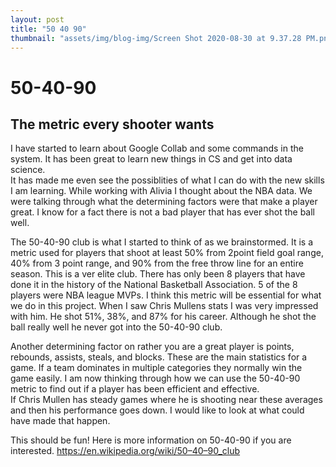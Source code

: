 ```yaml
---
layout: post
title: "50 40 90"
thumbnail: "assets/img/blog-img/Screen Shot 2020-08-30 at 9.37.28 PM.png"
---
```


# 50-40-90
## The metric every shooter wants

I have started to learn about Google Collab and some commands in the system.  It has been great to learn new things in CS and get into data science.  
It has made me even see the possiblities of what I can do with the new skills I am learning.  While working with Alivia I thought about the NBA data. 
We were talking through what the determining factors were that make a player great.  I know for a fact there is not a bad player that has ever shot the ball well.

The 50-40-90 club is what I started to think of as we brainstormed.  It is a metric used for players that shoot at least 50% from 2point field goal range, 40% from 3 point range,
and 90% from the free throw line for an entire season.  This is a ver elite club.  There has only been 8 players that have done it in the history of the National Basketball Association. 
5 of the 8 players were NBA league MVPs. I think this metric will be essential for what we do in this project.  When I saw Chris Mullens stats I was very impressed with him. 
He shot 51%, 38%, and 87% for his career.  Although he shot the ball really well he never got into the 50-40-90 club.  

Another determining factor on rather you are a great player is points, rebounds, assists, steals, and blocks.  These are the main statistics for a game.  If a team dominates 
in multiple categories they normally win the game easily.  I am now thinking through how we can use the 50-40-90 metric to find out if a player has been efficient and effective.  
If Chris Mullen has steady games where he is shooting near these averages and then his performance goes down.  I would like to look at what could have made that happen.  

This should be fun! Here is more information on 50-40-90 if you are interested.  https://en.wikipedia.org/wiki/50–40–90_club
